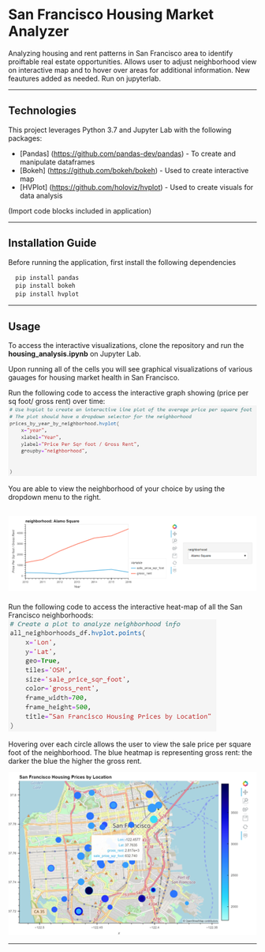 # San Francisco Housing Market Analyzer
Analyzing housing and rent patterns in San Francisco area to identify proiftable real estate opportunities. Allows user to adjust neighborhood view on interactive map and to hover over areas for additional information. New feautures added as needed. Run on jupyterlab.

--- 

## Technologies

This project leverages Python 3.7 and Jupyter Lab with the following packages:

* [Pandas] (https://github.com/pandas-dev/pandas) - To create and manipulate dataframes
* [Bokeh] (https://github.com/bokeh/bokeh) - Used to create interactive map 
* [HVPlot] (https://github.com/holoviz/hvplot) - Used to create visuals for data analysis

(Import code blocks included in application)

--- 

## Installation Guide

Before running the application, first install the following dependencies 

```python
  pip install pandas
  pip install bokeh
  pip install hvplot
```

---

## Usage

To access the interactive visualizations, clone the repository and run the **housing_analysis.ipynb** on Jupyter Lab. 

Upon running all of the cells you will see graphical visualizations of various gauages for housing market health in San Francisco. 

Run the following code to access the interactive graph showing (price per sq foot/ gross rent) over time:
![runthiscodeforinteractivegraph](Images/runthis1.PNG)

You are able to view the neighborhood of your choice by using the dropdown menu to the right.

![interactivegraph](Images/interactivegraph.PNG)
---
Run the following code to access the interactive heat-map of all the San Francisco neighborhoods:
![runthiscode](Images/runthiscode.PNG)

Hovering over each circle allows the user to view the sale price per square foot of the neighborhood. The blue heatmap is representing gross rent: the darker the blue the higher the gross rent.

![heatmap](Images/heatmap.png)

--- 








